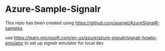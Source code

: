 # Azure-Sample-Signalr
This repo has been created using https://github.com/aspnet/AzureSignalR-samples

use https://learn.microsoft.com/en-us/azure/azure-signalr/signalr-howto-emulator to set up signalr emulator for local dev
